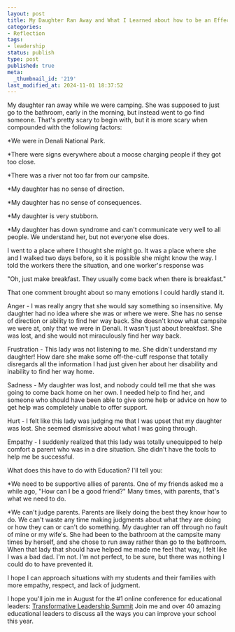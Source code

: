 ```yaml
---
layout: post
title: My Daughter Ran Away and What I Learned about how to be an Effective Educator
categories:
- Reflection
tags:
- leadership
status: publish
type: post
published: true
meta:
  _thumbnail_id: '219'
last_modified_at: 2024-11-01 18:37:52
---
```


My daughter ran away while we were camping. She was supposed to just go to the bathroom, early in the morning, but instead went to go find someone. That's pretty scary to begin with, but it is more scary when compounded with the following factors:

*We were in Denali National Park.


*There were signs everywhere about a moose charging people if they got too close.


*There was a river not too far from our campsite.


*My daughter has no sense of direction.


*My daughter has no sense of consequences.


*My daughter is very stubborn.


*My daughter has down syndrome and can't communicate very well to all people. We understand her, but not everyone else does.

I went to a place where I thought she might go. It was a place where she and I walked two days before, so it is possible she might know the way. I told the workers there the situation, and one worker's response was

"Oh, just make breakfast. They usually come back when there is breakfast."

That one comment brought about so many emotions I could hardly stand it.

Anger - I was really angry that she would say something so insensitive. My daughter had no idea where she was or where we were. She has no sense of direction or ability to find her way back. She doesn't know what campsite we were at, only that we were in Denali. It wasn't just about breakfast. She was lost, and she would not miraculously find her way back.

Frustration - This lady was not listening to me. She didn't understand my daughter! How dare she make some off-the-cuff response that totally disregards all the information I had just given her about her disability and inability to find her way home.

Sadness - My daughter was lost, and nobody could tell me that she was going to come back home on her own. I needed help to find her, and someone who should have been able to give some help or advice on how to get help was completely unable to offer support.

Hurt - I felt like this lady was judging me that I was upset that my daughter was lost. She seemed dismissive about what I was going through.

Empathy - I suddenly realized that this lady was totally unequipped to help comfort a parent who was in a dire situation. She didn't have the tools to help me be successful.

What does this have to do with Education? I'll tell you:

*We need to be supportive allies of parents. One of my friends asked me a while ago, "How can I be a good friend?" Many times, with parents, that's what we need to do.


*We can't judge parents. Parents are likely doing the best they know how to do. We can't waste any time making judgments about what they are doing or how they can or can't do something. My daughter ran off through no fault of mine or my wife's. She had been to the bathroom at the campsite many times by herself, and she chose to run away rather than go to the bathroom. When that lady that should have helped me made me feel that way, I felt like I was a bad dad. I'm not. I'm not perfect, to be sure, but there was nothing I could do to have prevented it.

I hope I can approach situations with my students and their families with more empathy, respect, and lack of judgment.

I hope you'll join me in August for the #1 online conference for educational leaders: 
[Transformative Leadership Summit](https://gc319.isrefer.com/go/tls/jethrojones/blog) Join me and over 40 amazing educational leaders to discuss all the ways you can improve your school this year.
